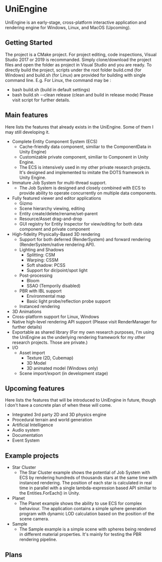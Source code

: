 # UniEngine

UniEngine is an early-stage, cross-platform interactive application and rendering engine for Windows, Linux, and MacOS (Upcoming). 

## Getting Started

The project is a CMake project. For project editing, code inspections, Visual Studio 2017 or 2019 is recommanded. Simply clone/download the project files and open the folder as project in Visual Studio and you are ready.
To directly build the project, scripts under the root folder build.cmd (for Windows) and build.sh (for Linux) are provided for building with single command line.
E.g. For Linux, the command may be :
 - bash build.sh (build in default settings)
 - bash build.sh --clean release (clean and build in release mode)
Please visit script for further details.

## Main features
Here lists the features that already exists in the UniEngine. Some of them I may still developing it.
 - Complete Entity Component System (ECS) 
    - Cache-friendly data component, similiar to the ComponentData in Unity Engine) 
    - Customizable private component, similiar to Component in Unity Engine. 
    - The ECS is intensively used in my other private research projects. It's designed and implemented to imitate the DOTS framework in Unity Engine.
 - Immature Job System for multi-thread support. 
    - The Job System is designed and closely combined with ECS to provide ability to operate concurrently on multiple data components.
 - Fully featured viewer and editor applications
    - Gizmo
    - Scene hierarchy viewing, editing
    - Entity create/delete/rename/set-parent
    - Resource/Asset drag-and-drop
    - GUI registry for Entity Inspector for view/editing for both data component and private component
 - High-fidelity Physically-Based 3D rendering
    - Support for both deferred (RenderSystem) and forward rendering (RenderSystem/native rendering API).
    - Lighting and Shadows
       - Splitting: CSM
       - Warping: CSSM
       - Soft shadow: PCSS
       - Support for dir/point/spot light
    - Post-processing
       - Bloom
       - SSAO (Temporily disabled)
    - PBR with IBL support
       - Environmental map
       - Basic light probe/reflection probe support
    - Instanced rendering
 - 3D Animations
 - Cross-platform support for Linux, Windows
 - Native high-level rendering API support (Please visit RenderManager for further details)
 - Exportable as shared library (For my own research purposes, I'm using the UniEngine as the underlying rendering framework for my other research projects. Those are private.)
 - I/O
    - Asset import
       - Texture (2D, Cubemap)
       - 3D Model
       - 3D animated model (Windows only)
    - Scene import/export (in development stage)
## Upcoming features
Here lists the features that will be introduced to UniEngine in future, though I don't have a concrete plan of when these will come.
- Integrated 3rd party 2D and 3D physics engine
- Procedural terrain and world generation
- Artificial Intelligence
- Audio system
- Documentation
- Event System
## Example projects
- Star Cluster
  - The Star Cluster example shows the potential of Job System with ECS by rendering hundreds of thousands stars at the same time with instanced rendering. The position of each star is calculated in real time in parallel with a single lambda-expression based API similiar to the Entities.ForEach() in Unity. 
- Planet
  - The Planet example shows the ability to use ECS for complex behaviour. The application contains a simple sphere generation program with dynamic LOD calculation based on the position of the scene camera.
- Sample
  - The Sample example is a simple scene with spheres being rendered in different material properties. It's mainly for testing the PBR rendering pipeline.
## Plans
